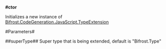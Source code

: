**#ctor**

Initializes a new instance of [Bifrost.CodeGeneration.JavaScript.TypeExtension](Bifrost.CodeGeneration.JavaScript.TypeExtension)

#Parameters#


##superType##
Super type that is being extended, default is "Bifrost.Type"
